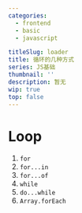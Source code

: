 ```yaml
---
categories:
  - frontend
  - basic
  - javascript

titleSlug: loader
title: 循环的几种方式
series: JS基础
thumbnail: ''
description: 暂无
wip: true
top: false
---
```


# Loop

1. `for`
2. `for...in`
3. `for...of`
4. `while`
5. `do...while`
6. `Array.forEach`
